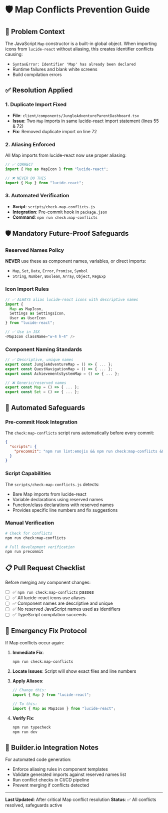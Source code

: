# 🛡️ Map Conflicts Prevention Guide

## 🚨 Problem Context

The JavaScript `Map` constructor is a built-in global object. When importing icons from `lucide-react` without aliasing, this creates identifier conflicts causing:

- `SyntaxError: Identifier 'Map' has already been declared`
- Runtime failures and blank white screens
- Build compilation errors

## ✅ Resolution Applied

### 1. Duplicate Import Fixed

- **File**: `client/components/JungleAdventureParentDashboard.tsx`
- **Issue**: Two `Map` imports in same lucide-react import statement (lines 55 & 72)
- **Fix**: Removed duplicate import on line 72

### 2. Aliasing Enforced

All Map imports from lucide-react now use proper aliasing:

```typescript
// ✅ CORRECT
import { Map as MapIcon } from "lucide-react";

// ❌ NEVER DO THIS
import { Map } from "lucide-react";
```

### 3. Automated Verification

- **Script**: `scripts/check-map-conflicts.js`
- **Integration**: Pre-commit hook in `package.json`
- **Command**: `npm run check:map-conflicts`

## 🛡️ Mandatory Future-Proof Safeguards

### Reserved Names Policy

**NEVER** use these as component names, variables, or direct imports:

- `Map`, `Set`, `Date`, `Error`, `Promise`, `Symbol`
- `String`, `Number`, `Boolean`, `Array`, `Object`, `RegExp`

### Icon Import Rules

```typescript
// ✅ ALWAYS alias lucide-react icons with descriptive names
import {
  Map as MapIcon,
  Settings as SettingsIcon,
  User as UserIcon
} from "lucide-react";

// ✅ Use in JSX
<MapIcon className="w-4 h-4" />
```

### Component Naming Standards

```typescript
// ✅ Descriptive, unique names
export const JungleAdventureMap = () => { ... };
export const QuestNavigationMap = () => { ... };
export const AchievementsSystemMap = () => { ... };

// ❌ Generic/reserved names
export const Map = () => { ... };
export const Set = () => { ... };
```

## 🔧 Automated Safeguards

### Pre-commit Hook Integration

The `check:map-conflicts` script runs automatically before every commit:

```json
{
  "scripts": {
    "precommit": "npm run lint:emojis && npm run check:map-conflicts && npm run typecheck"
  }
}
```

### Script Capabilities

The `scripts/check-map-conflicts.js` detects:

- Bare Map imports from lucide-react
- Variable declarations using reserved names
- Function/class declarations with reserved names
- Provides specific line numbers and fix suggestions

### Manual Verification

```bash
# Check for conflicts
npm run check:map-conflicts

# Full development verification
npm run precommit
```

## 📋 Pull Request Checklist

Before merging any component changes:

- [ ] ✅ `npm run check:map-conflicts` passes
- [ ] ✅ All lucide-react icons use aliases
- [ ] ✅ Component names are descriptive and unique
- [ ] ✅ No reserved JavaScript names used as identifiers
- [ ] ✅ TypeScript compilation succeeds

## 🚨 Emergency Fix Protocol

If Map conflicts occur again:

1. **Immediate Fix**:

   ```bash
   npm run check:map-conflicts
   ```

2. **Locate Issues**: Script will show exact files and line numbers

3. **Apply Aliases**:

   ```typescript
   // Change this:
   import { Map } from "lucide-react";

   // To this:
   import { Map as MapIcon } from "lucide-react";
   ```

4. **Verify Fix**:
   ```bash
   npm run typecheck
   npm run dev
   ```

## 🎯 Builder.io Integration Notes

For automated code generation:

- Enforce aliasing rules in component templates
- Validate generated imports against reserved names list
- Run conflict checks in CI/CD pipeline
- Prevent merging if conflicts detected

---

**Last Updated**: After critical Map conflict resolution
**Status**: ✅ All conflicts resolved, safeguards active
